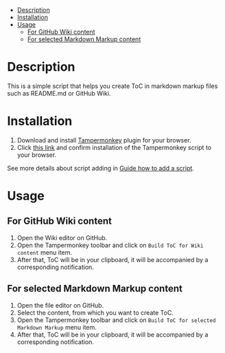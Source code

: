 - [Description](#description)
- [Installation](#installation)
- [Usage](#usage)
  - [For GitHub Wiki content](#for-github-wiki-content)
  - [For selected Markdown Markup content](#for-selected-markdown-markup-content)

# Description

This is a simple script that helps you create ToC in markdown markup files such as README.md or GitHub Wiki.


# Installation

1. Download and install [Tampermonkey](https://www.tampermonkey.net/) plugin for your browser.
1. Click [this link](https://github.com/achernyakevich-sc/github-markdown-toc/raw/master/GitHubToCBuilder.user.js) and confirm installation of the Tampermonkey script to your browser. 
  
See more details about script adding in [Guide how to add a script](https://www.tampermonkey.net/faq.php?ext=dhdg&show=dhdg#Q102).


# Usage

## For GitHub Wiki content

1. Open the Wiki editor on GitHub.
1. Open the Tampermonkey toolbar and click on `Build ToC for Wiki content` menu item.
1. After that, ToC will be in your clipboard, it will be accompanied by a corresponding notification.


## For selected Markdown Markup content

1. Open the file editor on GitHub.
1. Select the content, from which you want to create ToC.
1. Open the Tampermonkey toolbar and click on `Build ToC for selected Markdown Markup` menu item.
1. After that, ToC will be in your clipboard, it will be accompanied by a corresponding notification.
